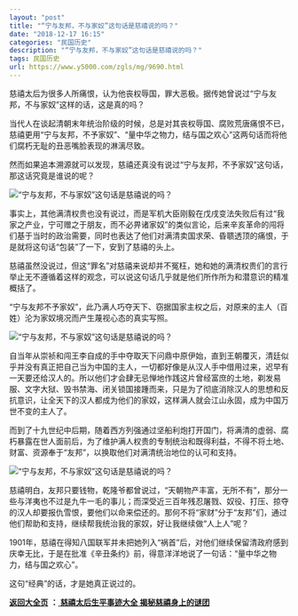 ```yaml
---
layout: "post"
title: "“宁与友邦，不与家奴”这句话是慈禧说的吗？"
date: "2018-12-17 16:15"
categories: "民国历史"
description: "“宁与友邦，不与家奴”这句话是慈禧说的吗？"
tags: 民国历史
url: https://www.y5000.com/zgls/mg/9690.html
---
```






慈禧太后为很多人所痛恨，认为他丧权辱国，罪大恶极。据传她曾说过“宁与友邦，不与家奴”这样的话，这是真的吗？

当代人在谈起清朝末年统治阶级的时候，总是对其丧权辱国、腐败荒唐痛恨不已，慈禧更用“宁与友邦，不予家奴”、“量中华之物力，结与国之欢心”这两句话而将他们腐朽无耻的丑恶嘴脸表现的淋漓尽致。

然而如果追本溯源就可以发现，慈禧还真没有说过“宁与友邦，不予家奴”这句话，那这话究竟是谁说的呢？

![“宁与友邦，不与家奴”这句话是慈禧说的吗？](/uploads/allimg/170109/6-1F109104Q35J.JPG)

事实上，其他满清权贵也没有说过，而是军机大臣刚毅在戊戌变法失败后有过“我家之产业，宁可赠之于朋友，而不必畀诸家奴”的类似言论，后来辛亥革命的闯将们基于当时的政治需要，同时也表达了他们对满清卖国求荣、昏聩透顶的痛恨，于是就将这句话“包装”了一下，安到了慈禧的头上。

慈禧虽然没说过，但这“罪名”对慈禧来说却并不冤枉，她和她的满清权贵们的言行举止无不遵循着这样的观念，可以说这句话几乎就是他们所作所为和潜意识的精准概括了。

“宁与友邦不予家奴”，此乃满人巧夺天下、窃据国家主权之后，对原来的主人（百姓）沦为家奴境况而产生蔑视心态的真实写照。

![“宁与友邦，不与家奴”这句话是慈禧说的吗？](/uploads/allimg/170109/6-1F109104Z2149.JPG)

自当年从崇祯和闯王李自成的手中夺取天下问鼎中原伊始，直到王朝覆灭，清廷似乎并没有真正把自己当为中国的主人，一切都好像是从汉人手中借用过来，迟早有一天要还给汉人的。所以他们才会肆无忌惮地作践这片曾经富庶的土地，剃发易服、文字大狱、毁书禁海、闭关锁国接踵而来，只是为了彻底消除汉人的思想和反抗意识，让全天下的汉人都成为他们的家奴，这样满人就会江山永固，成为中国万世不变的主人了。

而到了十九世纪中后期，随着西方列强通过坚船利炮打开国门，将满清的虚弱、腐朽暴露在世人面前后，为了维护满人权贵的专制统治和既得利益，不得不将土地、财富、资源奉于“友邦”，以换取他们对满清统治地位的认可和支持。

![“宁与友邦，不与家奴”这句话是慈禧说的吗？](/uploads/allimg/170109/6-1F109105010E1.JPG)

慈禧明白，友邦只要钱物，乾隆爷都曾说过，“天朝物产丰富，无所不有”，那分一些与洋夷也不过是九牛一毛的事儿；而深受近三百年残忍屠戮、奴役、打压、掠夺的汉人却要报仇雪恨，要他们以命来偿还的。那何不将“家财”分于“友邦”们，通过他们帮助和支持，继续帮我统治我的家奴，好让我继续做“人上人”呢？

1901年，慈禧在得知八国联军并未把她列入“祸首”后，对他们继续保留清政府感到庆幸无比，于是在批准《辛丑条约》前，得意洋洋地说了一句话：“量中华之物力，结与国之欢心”。

这句“经典”的话，才是她真正说过的。

**[返回大全页](https://www.y5000.com/zgls/mq/17886.html)** **：**[ **慈禧太后生平事迹大全
揭秘慈禧身上的谜团**](https://www.y5000.com/zgls/mq/17886.html)
